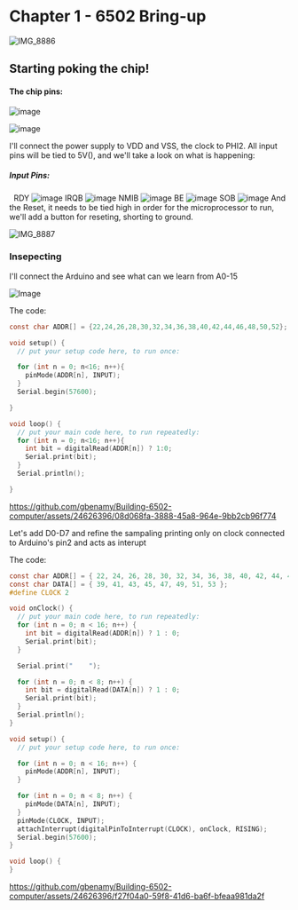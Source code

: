 
# Chapter 1 - 6502 Bring-up

![IMG_8886](https://github.com/gbenamy/Building-6502-computer/assets/24626396/589755c5-75be-446e-aa2f-de8a301faca4)

## Starting poking the chip!
#### The chip pins:
![image](https://github.com/gbenamy/Building-6502-computer/assets/24626396/6497d1fc-58fc-44c8-a966-eb8f9848188b)

![image](https://github.com/gbenamy/Building-6502-computer/assets/24626396/a36bbae1-8163-4fed-896a-cdeb2fc414a0)

I'll connect the power supply to VDD and VSS, the clock to PHI2.
All input pins will be tied to 5V(), and we'll take a look on what is happening:
##### Input Pins:
 
RDY
![image](https://github.com/gbenamy/Building-6502-computer/assets/24626396/f6fb9cde-d64f-44d2-85d4-bd5f2fc0e830)
IRQB
![image](https://github.com/gbenamy/Building-6502-computer/assets/24626396/6c17d7d3-3823-4cbf-a0f0-b432dc1863d0)
NMIB
![image](https://github.com/gbenamy/Building-6502-computer/assets/24626396/602c6d8f-e065-40cd-a440-1f32fca027f1)
BE
![image](https://github.com/gbenamy/Building-6502-computer/assets/24626396/bcee58d2-6852-4435-b6f1-963d38a92436)
SOB
![image](https://github.com/gbenamy/Building-6502-computer/assets/24626396/a8832d17-934d-4d9c-aaa8-ff354122889a)
And the Reset, it needs to be tied high in order for the microprocessor to run, we'll add a button for reseting, shorting to ground.

![IMG_8887](https://github.com/gbenamy/Building-6502-computer/assets/24626396/c5e39894-df28-4ba6-8855-b7f34b325b4c)


### Insepecting

I'll connect the Arduino and see what can we learn from A0-15

![Image](https://github.com/gbenamy/Building-6502-computer/assets/24626396/61d83f2d-de05-4362-983c-69f4ed5b2304)

The code:
```c
const char ADDR[] = {22,24,26,28,30,32,34,36,38,40,42,44,46,48,50,52};

void setup() {
  // put your setup code here, to run once:

  for (int n = 0; n<16; n++){
    pinMode(ADDR[n], INPUT);
  }
  Serial.begin(57600);

}

void loop() {
  // put your main code here, to run repeatedly:
  for (int n = 0; n<16; n++){
    int bit = digitalRead(ADDR[n]) ? 1:0;
    Serial.print(bit);
  }
  Serial.println();

}
```



https://github.com/gbenamy/Building-6502-computer/assets/24626396/08d068fa-3888-45a8-964e-9bb2cb96f774



Let's add D0-D7 and refine the sampaling printing only on clock connected to Arduino's pin2 and acts as interupt

The code:
```c
const char ADDR[] = { 22, 24, 26, 28, 30, 32, 34, 36, 38, 40, 42, 44, 46, 48, 50, 52 };
const char DATA[] = { 39, 41, 43, 45, 47, 49, 51, 53 };
#define CLOCK 2

void onClock() {
  // put your main code here, to run repeatedly:
  for (int n = 0; n < 16; n++) {
    int bit = digitalRead(ADDR[n]) ? 1 : 0;
    Serial.print(bit);
  }

  Serial.print("    ");

  for (int n = 0; n < 8; n++) {
    int bit = digitalRead(DATA[n]) ? 1 : 0;
    Serial.print(bit);
  }
  Serial.println();
}

void setup() {
  // put your setup code here, to run once:

  for (int n = 0; n < 16; n++) {
    pinMode(ADDR[n], INPUT);
  }

  for (int n = 0; n < 8; n++) {
    pinMode(DATA[n], INPUT);
  }
  pinMode(CLOCK, INPUT);
  attachInterrupt(digitalPinToInterrupt(CLOCK), onClock, RISING);
  Serial.begin(57600);
}

void loop() {
}
```

https://github.com/gbenamy/Building-6502-computer/assets/24626396/f27f04a0-59f8-41d6-ba6f-bfeaa981da2f






